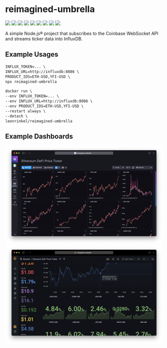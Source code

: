 # reimagined-umbrella

[![](https://img.shields.io/npm/v/reimagined-umbrella)](https://www.npmjs.com/package/reimagined-umbrella)
[![](https://img.shields.io/librariesio/release/npm/reimagined-umbrella)](https://github.com/leonrinkel/reimagined-umbrella/network/dependencies)
[![](https://img.shields.io/github/issues/leonrinkel/reimagined-umbrella)](https://github.com/leonrinkel/reimagined-umbrella/issues)
[![](https://img.shields.io/github/license/leonrinkel/reimagined-umbrella)](https://github.com/leonrinkel/reimagined-umbrella/blob/main/LICENSE)
[![](https://img.shields.io/github/contributors/leonrinkel/reimagined-umbrella)](https://github.com/leonrinkel/reimagined-umbrella/graphs/contributors)
[![](https://img.shields.io/github/workflow/status/leonrinkel/reimagined-umbrella/Node.js%20CI/main)](https://github.com/leonrinkel/reimagined-umbrella/actions/workflows/node.js.yml)
[![](https://img.shields.io/github/workflow/status/leonrinkel/reimagined-umbrella/CodeQL/main?label=CodeQL&logo=github)](https://github.com/leonrinkel/reimagined-umbrella/security/code-scanning)
[![](https://img.shields.io/github/workflow/status/leonrinkel/reimagined-umbrella/Docker/main?logo=docker)](https://hub.docker.com/r/leonrinkel/reimagined-umbrella)
[![](https://img.shields.io/node/v/reimagined-umbrella)](https://github.com/leonrinkel/reimagined-umbrella/blob/main/package.json)

A simple Node.js® project that subscribes to the Coinbase WebSocket API and streams ticker data into InfluxDB.

## Example Usages

```
INFLUX_TOKEN=... \
INFLUX_URL=http://influxdb:8086 \
PRODUCT_IDS=ETH-USD,YFI-USD \
npx reimagined-umbrella
```

```
docker run \
--env INFLUX_TOKEN=... \
--env INFLUX_URL=http://influxdb:8086 \
--env PRODUCT_IDS=ETH-USD,YFI-USD \
--restart always \
--detach \
leonrinkel/reimagined-umbrella
```

## Example Dashboards

![Influx Dashboard Screenshot](influx-dashboard.png)
![Grafana Dashboard Screenshot](grafana-dashboard.png)
